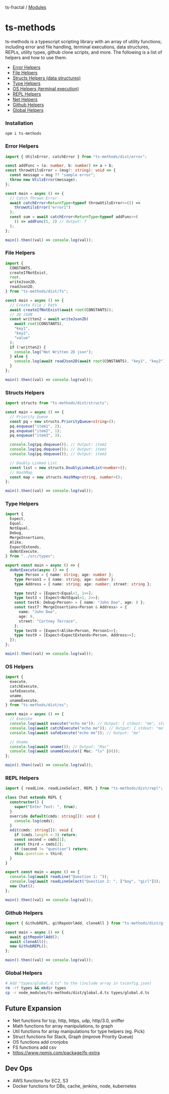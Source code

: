 ts-fractal / [Modules](modules.md)

# ts-methods

ts-methods is a typescript scripting library with an array of utility functions; including error and file handling, terminal executions, data structures, REPLs, utility types, github clone scripts, and more. The following is a list of helpers and how to use them:

- [Error Helpers](#Error-Helpers)
- [File Helpers](#File-Helpers)
- [Structs Helpers (data structures)](#Structs-Helpers)
- [Type Helpers](#Type-Helpers)
- [OS Helpers (terminal execution)](#OS-Helpers)
- [REPL Helpers](#REPL-Helpers)
- [Net Helpers](#Net-Helpers)
- [Github Helpers](#Github-Helpers)
- [Global Helpers](#Global-Helpers)

### Installation

```shell
npm i ts-methods
```

### Error Helpers

```ts
import { UtilsError, catchError } from "ts-methods/dist/error";

const addFunc = (a: number, b: number) => a + b;
const throwUtilsError = (msg?: string): void => {
  const message = msg ?? "sample error";
  throw new UtilsError(message);
};

const main = async () => {
  // Catch Thrown Error
  await catchError<ReturnType<typeof throwUtilsError>>(() =>
    throwUtilsError("error1")
  );
  const sum = await catchError<ReturnType<typeof addFunc>>(
    () => addFunc(5, 2) // Output: 7
  );
};

main().then((val) => console.log(val));
```

### File Helpers

```ts
import {
  CONSTANTS,
  createIfNotExist,
  root,
  writeJson2D,
  readJson2D,
} from "ts-methods/dist/fs";

const main = async () => {
  // Create File / Path
  await createIfNotExist(await root(CONSTANTS));
  // 2D JSON
  const written2 = await writeJson2D(
    await root(CONSTANTS),
    "key1",
    "key2",
    "value"
  );
  if (!written2) {
    console.log("Not Written 2D json");
  } else {
    console.log(await readJson2D(await root(CONSTANTS), "key1", "key2"));
  }
};

main().then((val) => console.log(val));
```

### Structs Helpers

```ts
import structs from "ts-methods/dist/structs";

const main = async () => {
  // Priority Queue
  const pq = new structs.PriorityQueue<string>();
  pq.enqueue("item1", 2);
  pq.enqueue("item2", 1);
  pq.enqueue("item3", 3);

  console.log(pq.dequeue()); // Output: item2
  console.log(pq.dequeue()); // Output: item1
  console.log(pq.dequeue()); // Output: item3

  // Doubly Linked List
  const list = new structs.DoublyLinkedList<number>();
  // HashMap
  const map = new structs.HashMap<string, number>();
};

main().then((val) => console.log(val));
```

### Type Helpers

```ts
import {
  Expect,
  Equal,
  NotEqual,
  Debug,
  MergeInsertions,
  Alike,
  ExpectExtends,
  doNotExecute,
} from "../src/types";

export const main = async () => {
  doNotExecute(async () => {
    type Person = { name: string; age: number };
    type Person1 = { name: string; age: number };
    type Address = { name: string; age: number; street: string };

    type test2 = [Expect<Equal<1, 1>>];
    type test3 = [Expect<NotEqual<1, 2>>];
    const test6: Debug<Person> = { name: "John Doe", age: 8 };
    const test7: MergeInsertions<Person & Address> = {
      name: "John Doe",
      age: 9,
      street: "Cortney Terrace",
    };
    type test8 = [Expect<Alike<Person, Person1>>];
    type test9 = [Expect<ExpectExtends<Person, Address>>];
  });
};

main().then((val) => console.log(val));
```

### OS Helpers

```ts
import {
  execute,
  catchExecute,
  safeExecute,
  uname,
  unameExecute,
} from "ts-methods/dist/os";

const main = async () => {
  // Execute
  console.log(await execute("echo me")); // Output: { stdout: "me", stderr: "" }
  console.log(await catchExecute("echo me")); // Output: { stdout: "me", stderr: "" }
  console.log(await safeExecute("echo me")); // Output: "me"

  // Uname
  console.log(await uname()); // Output: "Mac"
  console.log(await unameExecute({ Mac: "ls" })());
};

main().then((val) => console.log(val));
```

### REPL Helpers

```ts
import { readLine, readLineSelect, REPL } from "ts-methods/dist/repl";

class Chat extends REPL {
  constructor() {
    super("Enter Text: ", true);
  }
  override default(cmds: string[]): void {
    console.log(cmds);
  }
  edit(cmds: string[]): void {
    if (cmds.length < 3) return;
    const second = cmds[1];
    const third = cmds[2];
    if (second != "question") return;
    this.question = third;
  }
}

export const main = async () => {
  console.log(await readLine("Question 1: "));
  console.log(await readLineSelect("Question 2: ", ["boy", "girl"]));
  new Chat();
};

main().then((val) => console.log(val));
```

### Github Helpers

```ts
import { GithubREPL, gitRepoUrlAdd, cloneAll } from "ts-methods/dist/github";

const main = async () => {
  await gitRepoUrlAdd();
  await cloneAll();
  new GithubREPL();
};

main().then((val) => console.log(val));
```

### Global Helpers

```sh
# Add "types/global.d.ts" to the (include array in tsconfig.json)
rm -rf types && mkdir types
cp -r node_modules/ts-methods/dist/global.d.ts types/global.d.ts
```

## Future Expansion

- Net functions for tcp, http, https, udp, http/3.0, sniffer
- Math functions for array manipulations, to graph
- Util functions for array manipulations for type helpers (eg. Pick)
- Struct functions for Stack, Graph (improve Priority Queue)
- OS functions add cronjobs
- FS functions add csv
- https://www.npmjs.com/package/fs-extra

## Dev Ops

- AWS functions for EC2, S3
- Docker functions for DBs, cache, jenkins, node, kubernetes
